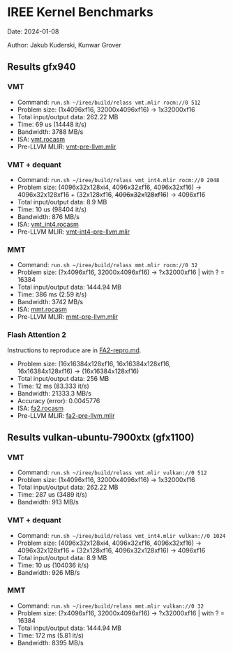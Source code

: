 # IREE Kernel Benchmarks

Date: 2024-01-08

Author: Jakub Kuderski, Kunwar Grover

## Results gfx940

### VMT

- Command: `run.sh ~/iree/build/relass vmt.mlir rocm://0 512`
- Problem size: (1x4096xf16, 32000x4096xf16) -> 1x32000xf16
- Total input/output data: 262.22 MB
- Time: 69 us (14448 it/s)
- Bandwidth: 3788 MB/s
- ISA: [vmt.rocasm](vmt_int4.rocmasm)
- Pre-LLVM MLIR: [vmt-pre-llvm.mlir](vmt-pre-llvm.mlir)

### VMT + dequant

- Command: `run.sh ~/iree/build/relass vmt_int4.mlir rocm://0 2048`
- Problem size: (4096x32x128xi4, 4096x32xf16, 4096x32xf16) -> 4096x32x128xf16 + (32x128xf16, ~~4096x32x128xf16~~) -> 4096xf16
- Total input/output data: 8.9 MB
- Time: 10 us (98404 it/s)
- Bandwidth: 876 MB/s
- ISA: [vmt_int4.rocasm](vmt_int4.rocmasm)
- Pre-LLVM MLIR: [vmt-int4-pre-llvm.mlir](vmt-int4-pre-llvm.mlir)

### MMT

- Command: `run.sh ~/iree/build/relass mmt.mlir rocm://0 32`
- Problem size: (?x4096xf16, 32000x4096xf16) -> ?x32000xf16 | with ? = 16384
- Total input/output data: 1444.94 MB
- Time: 386 ms (2.59 it/s)
- Bandwidth: 3742 MB/s
- ISA: [mmt.rocasm](mmt.rocmasm)
- Pre-LLVM MLIR: [mmt-pre-llvm.mlir](mmt-pre-llvm.mlir)

### Flash Attention 2

Instructions to reproduce are in [FA2-repro.md](FA2-repro.md).

- Problem size: (16x16384x128xf16, 16x16384x128xf16, 16x16384x128xf16) -> (16x16384x128xf16)
- Total input/output data: 256 MB
- Time: 12 ms (83.333 it/s)
- Bandwidth: 21333.3 MB/s
- Accuracy (error): 0.0045776
- ISA: [fa2.rocasm](fa2.rocmasm)
- Pre-LLVM MLIR: [fa2-pre-llvm.mlir](fa2-pre-llvm.mlir)

## Results vulkan-ubuntu-7900xtx (gfx1100)

### VMT

- Command: `run.sh ~/iree/build/relass vmt.mlir vulkan://0 512`
- Problem size: (1x4096xf16, 32000x4096xf16) -> 1x32000xf16
- Total input/output data: 262.22 MB
- Time: 287 us (3489 it/s)
- Bandwidth: 913 MB/s

### VMT + dequant

- Command: `run.sh ~/iree/build/relass vmt_int4.mlir vulkan://0 1024`
- Problem size: (4096x32x128xi4, 4096x32xf16, 4096x32xf16) -> 4096x32x128xf16 + (32x128xf16, 4096x32x128xf16) -> 4096xf16
- Total input/output data: 8.9 MB
- Time: 10 us (104036 it/s)
- Bandwidth: 926 MB/s

### MMT

- Command: `run.sh ~/iree/build/relass mmt.mlir vulkan://0 32`
- Problem size: (?x4096xf16, 32000x4096xf16) -> ?x32000xf16 | with ? = 16384
- Total input/output data: 1444.94 MB
- Time: 172 ms (5.81 it/s)
- Bandwidth: 8395 MB/s
